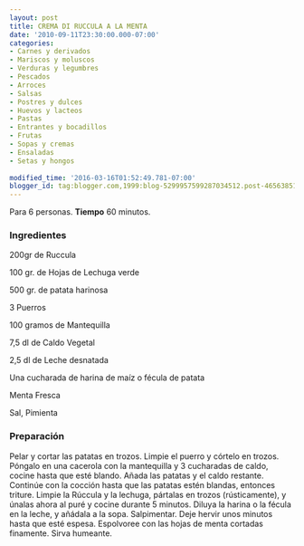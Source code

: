```yaml
---
layout: post
title: CREMA DI RUCCULA A LA MENTA
date: '2010-09-11T23:30:00.000-07:00'
categories:
- Carnes y derivados
- Mariscos y moluscos
- Verduras y legumbres
- Pescados
- Arroces
- Salsas
- Postres y dulces
- Huevos y lacteos
- Pastas
- Entrantes y bocadillos
- Frutas
- Sopas y cremas
- Ensaladas
- Setas y hongos
 
modified_time: '2016-03-16T01:52:49.781-07:00'
blogger_id: tag:blogger.com,1999:blog-5299957599287034512.post-4656385180765327458
---
```


Para 6 personas.
<b>Tiempo</b> 60 minutos.

<h3>Ingredientes</h3>

200gr de Ruccula

100 gr. de Hojas de Lechuga verde

500 gr. de patata harinosa

3 Puerros

100 gramos de Mantequilla

7,5 dl de Caldo Vegetal

2,5 dl de Leche desnatada

Una cucharada de harina de maíz o fécula de patata

Menta Fresca

Sal, Pimienta

<h3>Preparación</h3>

Pelar y cortar las patatas en trozos. Limpie el puerro y córtelo en trozos. Póngalo en una cacerola con la mantequilla y 3 cucharadas de caldo, cocine hasta que esté blando. Añada las patatas y el caldo restante. Continúe con la cocción hasta que las patatas estén blandas, entonces triture. Limpie la Rúccula y la lechuga, pártalas en trozos (rústicamente), y únalas ahora al puré y cocine durante 5 minutos. Diluya la harina o la fécula en la leche, y añádala a la sopa. Salpimentar. Deje hervir unos minutos hasta que esté espesa. Espolvoree con las hojas de menta cortadas finamente. Sirva humeante.

